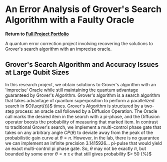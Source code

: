 # An Error Analysis of Grover's Search Algorithm with a Faulty Oracle

<b> Return to [Full Project Portfolio](https://github.com/jamessaslow/portfolio) </b>

A quantum error correction project involving recovering the solutions to Grover's search algorithm with an imprecise oracle.


<h2> Grover's Search Algorithm and Accuracy Issues at Large Qubit Sizes</h2>

In this research project, we obtain solutions to Grover's algorithm with an 'imprecise' Oracle while still maintaining the quantum advantage guaranteed by Grover's Algorithm. Grover's algorithm is a search algorithm that takes advantage of quantum superposition to perform a parallelized search in $O(\sqrt{t})$ times. Grover's Algorithm is structured by a two-step process: an oracle call followed by a Diffusion Operation. The Oracle call marks the desired item in the search with a pi-phase, and the Diffusion operator boosts the probability of measuring that marked item. In contrast to traditional Grover's search, we implement a multi-control phase gate that takes on any arbitrary angle $CP(\theta)$ to deviate away from the peak of the probabilistic gain curve at $\theta = \pi$. However, in the lab, there is no guarantee we can implement an infinite precision $3.1415926...$ pi-pulse that would yield an exact multi-control pi phase gate. So, $\theta$ may not be exactly $\pi$, but bounded by some error $\theta = \pi \pm \epsilon$ that still gives probability $> 50 \{%}$
